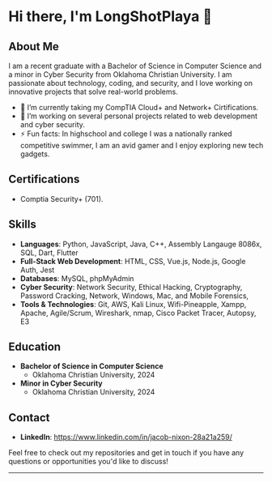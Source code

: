 # Hi there, I'm LongShotPlaya 👋

## About Me
I am a recent graduate with a Bachelor of Science in Computer Science and a minor in Cyber Security from Oklahoma Christian University. I am passionate about technology, coding, and security, and I love working on innovative projects that solve real-world problems.

- 🌱 I’m currently taking my CompTIA Cloud+ and Network+ Cirtifications. 
- 🔭 I’m working on several personal projects related to web development and cyber security.
- ⚡ Fun facts: In highschool and college I was a nationally ranked competitive swimmer, I am an avid gamer and I enjoy exploring new tech gadgets.

## Certifications
- Comptia Security+ (701).

## Skills
- **Languages**: Python, JavaScript, Java, C++, Assembly Langauge 8086x, SQL, Dart, Flutter
- **Full-Stack Web Development**: HTML, CSS, Vue.js, Node.js, Google Auth, Jest
- **Databases**: MySQL, phpMyAdmin
- **Cyber Security**: Network Security, Ethical Hacking, Cryptography, Password Cracking, Network, Windows, Mac, and Mobile Forensics, 
- **Tools & Technologies**: Git, AWS, Kali Linux, Wifi-Pineapple, Xampp, Apache, Agile/Scrum, Wireshark, nmap, Cisco Packet Tracer, Autopsy, E3

## Education
- **Bachelor of Science in Computer Science**
  - Oklahoma Christian University, 2024
- **Minor in Cyber Security**
  - Oklahoma Christian University, 2024

## Contact
- **LinkedIn**: https://www.linkedin.com/in/jacob-nixon-28a21a259/

Feel free to check out my repositories and get in touch if you have any questions or opportunities you'd like to discuss!

---

